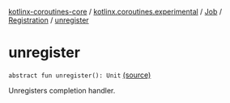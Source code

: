 [kotlinx-coroutines-core](../../../index.md) / [kotlinx.coroutines.experimental](../../index.md) / [Job](../index.md) / [Registration](index.md) / [unregister](.)

# unregister

`abstract fun unregister(): Unit` [(source)](http://github.com/kotlin/kotlinx.coroutines/tree/master/kotlinx-coroutines-core/src/main/kotlin/kotlinx/coroutines/experimental/Job.kt#L102)

Unregisters completion handler.

